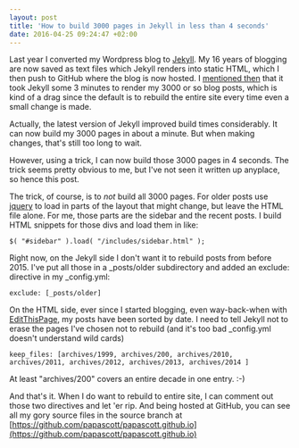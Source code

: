 ```yaml
---
layout: post
title: 'How to build 3000 pages in Jekyll in less than 4 seconds'
date: 2016-04-25 09:24:47 +02:00
---
```


Last year I converted my Wordpress blog to [Jekyll](http://jekyllrb.com/). My 16 years of blogging are now saved as text files which Jekyll renders into static HTML, which I then push to GitHub where the blog is now hosted. I [mentioned then](https://www.papascott.de/archives/2015/04/30/see-what-sticks/) that it took Jekyll some 3 minutes to render my 3000 or so blog posts, which is kind of a drag since the default is to rebuild the entire site every time even a small change is made.

Actually, the latest version of Jekyll improved build times considerably. It can now build my 3000 pages in about a minute. But when making changes, that's still too long to wait.

However, using a trick, I can now build those 3000 pages in 4 seconds. The trick seems pretty obvious to me, but I've not seen it written up anyplace, so hence this post.

The trick, of course, is to _not_ build all 3000 pages. For older posts use [jquery](https://jquery.com/) to load in parts of the layout that might change, but leave the HTML file alone. For me, those parts are the sidebar and the recent posts. I build HTML snippets for those divs and load them in like:

```
$( "#sidebar" ).load( "/includes/sidebar.html" );
```

Right now, on the Jekyll side I don't want it to rebuild posts from before 2015\. I've put all those in a \_posts/older subdirectory and added an exclude: directive in my \_config.yml:

```
exclude: [_posts/older]
```

On the HTML side, ever since I started blogging, even way-back-when with [EditThisPage](http://scripting.com/davenet/1999/12/08/editthispagecom.html), my posts have been sorted by date. I need to tell Jekyll not to erase the pages I've chosen not to rebuild (and it's too bad \_config.yml doesn't understand wild cards)

```
keep_files: [archives/1999, archives/200, archives/2010, archives/2011, archives/2012, archives/2013, archives/2014 ]
```

At least "archives/200" covers an entire decade in one entry. :-)

And that's it. When I do want to rebuild to entire site, I can comment out those two directives and let 'er rip. And being hosted at GitHub, you can see all my gory source files in the source branch at [https://github.com/papascott/papascott.github.io](https://github.com/papascott/papascott.github.io)
